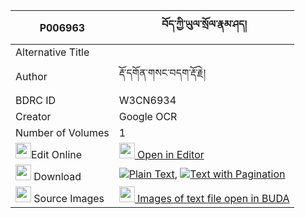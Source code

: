 |P006963|བོད་ཀྱི་ཡུལ་སྲོལ་རྣམ་ཤད། 
| --- | --- 
|Alternative Title |
|Author| རྡོ་དགོན་གསང་བདག་རྡོ་རྗེ།
|BDRC ID | W3CN6934
|Creator | Google OCR
|Number of Volumes| 1
|<img width="25" src="https://img.icons8.com/color/25/000000/edit-property.png">Edit Online| [<img width="25" src="https://avatars.githubusercontent.com/u/45091458?s=200&v=4"> Open in Editor](http://editor.openpecha.org/P006963)
|<img width="25" src="https://img.icons8.com/fluent/48/000000/download-2.png"/>  Download | [![](https://img.icons8.com/color/20/000000/txt.png)Plain Text](https://github.com/Openpecha/P006963/releases/download/v1/bo_kyi_yulsol_nam_she_plain_P006963.zip), [![](https://img.icons8.com/color/20/000000/txt.png)Text with Pagination](https://github.com/Openpecha/P006963/releases/download/v1/bo_kyi_yulsol_nam_she_pages_P006963.zip)
|<img width="25" src="https://img.icons8.com/plasticine/100/000000/pictures-folder.png"/>  Source Images | [<img width="25" src="https://library.bdrc.io/icons/BUDA-small.svg"> Images of text file open in BUDA](https://library.bdrc.io/show/bdr:W3CN6934)